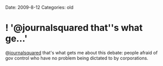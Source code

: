 Date: 2009-8-12
Categories: old

# ! '@journalsquared that''s what ge...'

@<a href="http://twitter.com/journalsquared">journalsquared</a> that's what gets me about this debate: people afraid of gov control who have no problem being dictated to by corporations.
